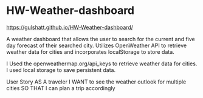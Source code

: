 # HW-Weather-dashboard
https://gulshatt.github.io/HW-Weather-dashboard/

A weather dashboard that allows the user to search for the current and five day forecast of their searched city. Utilizes OpenWeather API to retrieve weather data for cities and incorporates localStorage to store data.

I Used the openweathermap.org/api_keys to retrieve weather data for cities. I used local storage to save persistent data.

User Story
AS A traveler
I WANT to see the weather outlook for multiple cities
SO THAT I can plan a trip accordingly
